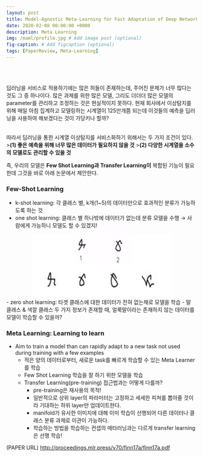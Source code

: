 ```yaml
---
layout: post
title: Model-Agnostic Meta-Learning for Fast Adaptation of Deep Networks (ICML 2017)
date: 2020-02-08 00:00:00 +0000
description: Meta Learning
img: /maml/profile.jpg # Add image post (optional)
fig-caption: # Add figcaption (optional)
tags: [PaperReview, Meta-Learning]
---
```

<br>  

<br>  
  
딥러닝을 서비스로 적용하기에는 많은 허들이 존재하는데, 주어진 문제가 너무 많다는 것도 그 중 하나이다. 많은 과제를 위한 많은 모델, 그리도 더더더 많은 모델의 parameter를 관리하고 조정하는 것은 현실적이지 못하다. 현재 회사에서 이상탐지를 위해 매일 아침 집계하고 모델링하는 시계열이 125만개쯤 되는데 이것들의 예측을 딥러닝을 사용하여 해보겠다는 것이 가당키나 할까?  
  
<br>  
따라서 딥러닝을 통한 시계열 이상탐지를 서비스화하기 위해서는 두 가지 조건이 있다.  
><b>(1) 좋은 예측을 위해 너무 많은 데이터가 필요하지 않을 것</b>  
><b>(2) 다양한 시계열을 소수의 모델로도 관리할 수 있을 것</b>  
  
즉, 우리의 모델은 <b>Few Shot Learning과 Transfer Learning이</b> 복합된 기능이 필요한데 그것을 바로 아래 논문에서 제안한다.  
  
### Few-Shot Learning  
- k-shot learning: 각 클래스 별, k개(1~5)의 데이터만으로 효과적인 분류가 가능하도록 하는 것  
- one shot learning:  클래스 별 하나밖에 데이터가 없는데 분류 모델을 수행 → 사람에게 가능하니 모델도 할 수 있겠지!  
<center><img src="/assets/img/maml/mamlone.jpg"></center>  
- zero shot learning: 타겟 클래스에 대한 데이터가 전혀 없는채로 모델을 학습  
    - 말 클래스 & 색깔 클래스 두 가지 정보가 존재할 때, 얼룩말이라는 존재하지 않는 데이터를 모델이 학습할 수 있을까?  
  
### Meta Learning: Learning to learn
- Aim to train a model than can rapidly adapt to a new task not used during training with a few examples  
    - 적은 양의 데이터로부터, 새로운 task를 빠르게 학습할 수 있는 Meta Learner를 학습
    - Few Shot Learning 학습을 잘 하기 위한 모델을 학습  
    - Transfer Learning(pre-training) 접근법과는 어떻게 다를까?
        - pre-training은 재사용의 목적!  
        - 일반적으로 상위 layer의 파라미터는 고정하고 세세한 피쳐를 뽑아줄 것이라 기대하는 하위 layer만 업데이트한다.  
        - manifold가 유사한 이미지에 대해 이미 학습이 선행되어 다른 데이터나 클래스 분류 과제로 이관이 가능하다.  
        - 학습하는 방법을 학습하는 컨셉의 메타러닝과는 다르게 transfer learning은 선행 학습!  
  



 
(PAPER URL) http://proceedings.mlr.press/v70/finn17a/finn17a.pdf

